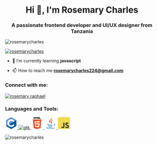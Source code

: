 <h1 align="center">Hi 👋, I'm Rosemary Charles</h1>
<h3 align="center">A passionate frontend developer and UI/UX designer from Tanzania</h3>

<p align="left"> <img src="https://komarev.com/ghpvc/?username=rosemarycharles&label=Profile%20views&color=0e75b6&style=flat" alt="rosemarycharles" /> </p>

<p align="left"> <a href="https://github.com/ryo-ma/github-profile-trophy"><img src="https://github-profile-trophy.vercel.app/?username=rosemarycharles" alt="rosemarycharles" /></a> </p>

- 🌱 I’m currently learning **javascript**

- 📫 How to reach me **rosemarycharles224@gmail.com**

<h3 align="left">Connect with me:</h3>
<p align="left">
<a href="https://linkedin.com/in/rosemary raphael" target="blank"><img align="center" src="https://raw.githubusercontent.com/rahuldkjain/github-profile-readme-generator/master/src/images/icons/Social/linked-in-alt.svg" alt="rosemary raphael" height="30" width="40" /></a>
</p>

<h3 align="left">Languages and Tools:</h3>
<p align="left"> <a href="https://www.cprogramming.com/" target="_blank" rel="noreferrer"> <img src="https://raw.githubusercontent.com/devicons/devicon/master/icons/c/c-original.svg" alt="c" width="40" height="40"/> </a> <a href="https://www.gtk.org/" target="_blank" rel="noreferrer"> <img src="https://upload.wikimedia.org/wikipedia/commons/7/71/GTK_logo.svg" alt="gtk" width="40" height="40"/> </a> <a href="https://www.w3.org/html/" target="_blank" rel="noreferrer"> <img src="https://raw.githubusercontent.com/devicons/devicon/master/icons/html5/html5-original-wordmark.svg" alt="html5" width="40" height="40"/> </a> <a href="https://www.java.com" target="_blank" rel="noreferrer"> <img src="https://raw.githubusercontent.com/devicons/devicon/master/icons/java/java-original.svg" alt="java" width="40" height="40"/> </a> <a href="https://developer.mozilla.org/en-US/docs/Web/JavaScript" target="_blank" rel="noreferrer"> <img src="https://raw.githubusercontent.com/devicons/devicon/master/icons/javascript/javascript-original.svg" alt="javascript" width="40" height="40"/> </a></p>

<p><img align="center" src="https://github-readme-stats.vercel.app/api/top-langs?username=rosemarycharles&show_icons=true&locale=en&layout=compact" alt="rosemarycharles" /></p>
